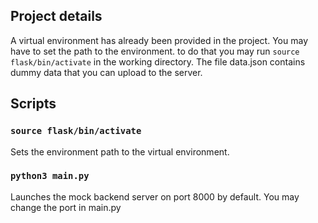 ## Project details
A virtual environment has already been provided in the project. You may have to set the path to the environment. to do that you may run `source flask/bin/activate` in the working directory. The file data.json contains dummy data that you can upload to the server.

## Scripts 
### `source flask/bin/activate`
Sets the environment path to the virtual environment.

### `python3 main.py`
Launches the mock backend server on port 8000 by default. You may change the port in main.py 
